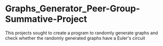 # Graphs_Generator_Peer-Group-Summative-Project
This projects sought to create a program to randomly generate graphs and check whether the randomly generated graphs have a Euler's circuit
